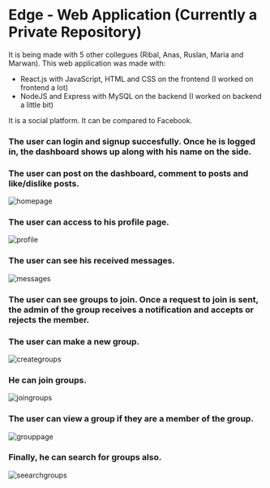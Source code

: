 
# Edge - Web Application (Currently a Private Repository) 
It is being made with 5 other collegues (Ribal, Anas, Ruslan, Maria and Marwan).
This web application was made with:

- React.js with JavaScript, HTML and CSS on the frontend (I worked on frontend a lot)
- NodeJS and Express with MySQL on the backend (I worked on backend a little bit)

It is a social platform. It can be compared to Facebook.

### The user can login and signup succesfully. Once he is logged in, the dashboard shows up along with his name on the side.
### The user can post on the dashboard, comment to posts and like/dislike posts.

![homepage](https://user-images.githubusercontent.com/37888675/48873620-da7c1680-edbc-11e8-94d3-69739617bc5f.png)

### The user can access to his profile page.

![profile](https://user-images.githubusercontent.com/37888675/48873623-da7c1680-edbc-11e8-8397-012886a21e6f.png)

### The user can see his received messages.

![messages](https://user-images.githubusercontent.com/37888675/48873622-da7c1680-edbc-11e8-8df5-55ca683feca2.png)

### The user can see groups to join. Once a request to join is sent, the admin of the group receives a notification and accepts or rejects the member.

### The user can make a new group.

![creategroups](https://user-images.githubusercontent.com/37888675/48873618-d9e38000-edbc-11e8-9503-22e0c758bccf.png)

### He can join groups.

![joingroups](https://user-images.githubusercontent.com/37888675/48873621-da7c1680-edbc-11e8-87cb-2382f1cc8abc.png)

### The user can view a group if they are a member of the group.

![grouppage](https://user-images.githubusercontent.com/37888675/48873619-d9e38000-edbc-11e8-9445-f53d4d68c9b5.png)

### Finally, he can search for groups also.

![seearchgroups](https://user-images.githubusercontent.com/37888675/48873624-da7c1680-edbc-11e8-84c4-3e7e2ef7e416.png)
